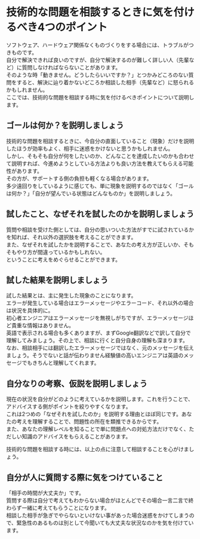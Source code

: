 # 技術的な問題を相談するときに気を付けるべき4つのポイント
ソフトウェア、ハードウェア関係なくものづくりをする場合には、トラブルがつきものです。  
自分で解決できれば良いのですが、自分で解決するのが難しく詳しい人（先輩など）に質問しなければならないことがあります。  
そのような時「動きません。どうしたらいいですか？」とつかみどころのない質問をすると、解決に辿り着かないどころか相談した相手（先輩など）に怒られるかもしれません。  
ここでは、技術的な問題を相談する時に気を付けるべきポイントについて説明します。  
## ゴールは何か？を説明しましょう
技術的な問題を相談するときに、今自分の直面していること（現象）だけを説明したほうが効率もよく、相手に迷惑をかけないと思うかもしれません。  
しかし、そもそも自分が何をしたいのか、どんなことを達成したいのかも合わせて説明すれば、今進めようとしている方法よりも良い方法を教えてもらえる可能性があります。  
その方が、サポートする側の負担も軽くなる場合があります。  
多少遠回りをしているように感じても、単に現象を説明するのではなく「ゴールは何か？」「自分が望んでいる状態はどんなものか」を説明しましょう。  
## 試したこと、なぜそれを試したのかを説明しましょう
質問や相談を受けた側としては、自分の思いついた方法がすでに試されているかを知れば、それ以外の選択肢を考えることができます。  
また、なぜそれを試したかを説明することで、あなたの考え方が正しいか、そもそもやり方が間違っているかもしれない。  
ということに考えをめぐらせることができます。  
## 試した結果を説明しましょう
試した結果とは、主に発生した現象のことになります。  
エラーが発生している場合はエラーメッセージやエラーコード、それ以外の場合は状況を具体的に。  
初心者エンジニアはエラーメッセージを無視しがちですが、エラーメッセージほど貴重な情報はありません。  
英語で表示される場合も多くありますが、まずGoogle翻訳などで訳して自分で理解してみましょう。その上で、相談に行くと自分自身の理解も深まります。  
なお、相談相手には翻訳したエラーメッセージではなく、元のメッセージを伝えましょう。そうでないと話が伝わりません経験値の高いエンジニアは英語のメッセージでもきちんと理解してくれます。
## 自分なりの考察、仮説を説明しましょう
現在の状況を自分がどのように考えているかを説明します。これを行うことで、アドバイスする側がポイントを絞りやすくなります。  
これは2つめの「なぜそれを試したのか」を説明する理由とほぼ同じです。あなたの考えを理解することで、問題性の所在を類推できるからです。  
また、あなたの理解レベルを知ることで単に問題点への対処方法だけでなく、ただしい知識のアドバイスをもらえることがあります。  
  
  技術的な問題を相談する時には、以上の点に注意して相談することを心がけましょう。
    
## 自分が人に質問する際に気をつけていること
「相手の時間が大丈夫か」です。  
質問する際は自分で考えてもわからない場合がほとんどでその場合一言二言で終わらず一緒に考えてもらうことになります。  
相談した相手が急ぎでやらないといけない事があった場合迷惑をかけてしまうので、緊急性のあるものは別として今聞いても大丈夫な状況なのかを気を付けています。